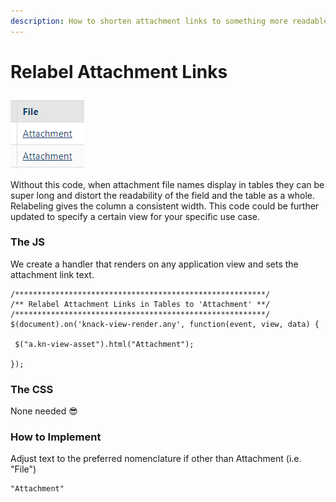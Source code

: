 ```yaml
---
description: How to shorten attachment links to something more readable
---
```


# Relabel Attachment Links

![Attachment links](../../.gitbook/assets/image%20%2856%29.png)

Without this code, when attachment file names display in tables they can be super long and distort the readability of the field and the table as a whole. Relabeling gives the column a consistent width. This code could be further updated to specify a certain view for your specific use case.

### The JS

We create a handler that renders on any application view and sets the attachment link text.

```text
/********************************************************/
/** Relabel Attachment Links in Tables to 'Attachment' **/
/********************************************************/
$(document).on('knack-view-render.any', function(event, view, data) {
 
 $("a.kn-view-asset").html("Attachment"); 
 
});
```

### The CSS

None needed 😎

### How to Implement

Adjust text to the preferred nomenclature if other than Attachment \(i.e. "File"\)

```text
"Attachment"
```





